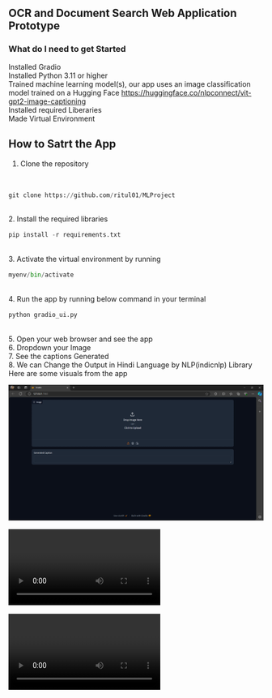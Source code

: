 ## OCR and Document Search Web Application Prototype

### What do I need to get Started
Installed Gradio
<br>
Installed Python 3.11 or higher
<br>
Trained machine learning model(s), our app uses an image
 classification model trained on a Hugging Face https://huggingface.co/nlpconnect/vit-gpt2-image-captioning
<br>
Installed required Liberaries
<br>
Made Virtual Environment
<br>

## How to Satrt the App

1. Clone the repository
<br>


```python
git clone https://github.com/ritul01/MLProject
```


<br>
2. Install the required libraries
<br>



```python
pip install -r requirements.txt
```



<br>
3. Activate the virtual environment by running
<br>


```python
myenv/bin/activate
```



<br>
4. Run the app by running below command in your terminal
<br>


```python
python gradio_ui.py
```


<br>
5. Open your web browser and see the app
<br>
6. Dropdown your Image
<br>
7. See the captions Generated
<br>
8. We can Change the Output in Hindi Language by NLP(indicnlp) Library
<br>
Here are some visuals from the app
<br>

![screenshot](img1.png)
<br>

![screenshot](vd1.mp4)
<br>

![screenshot](vd2.mp4)